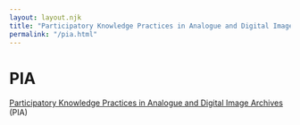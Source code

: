 ```yaml
---
layout: layout.njk
title: "Participatory Knowledge Practices in Analogue and Digital Image Archives (PIA)"
permalink: "/pia.html"
---
```


# PIA

[Participatory Knowledge Practices in Analogue and Digital Image Archives](https://about.participatory-archives.ch) (PIA)
